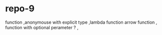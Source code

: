 # repo-9
 function ,anonymouse with explicit type ,lambda function arrow function , function with optional perameter ? ,
